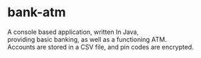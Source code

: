 # bank-atm

A console based application, written In Java,  
providing basic banking, as well as a functioning ATM.  
Accounts are stored in a CSV file, and pin codes are encrypted.
